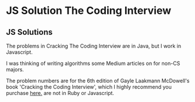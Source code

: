
# JS Solution The Coding Interview
## JS Solutions
The problems in Cracking The Coding Interview are in Java, but I work in Javascript.

I was thinking of writing algorithms some Medium articles on for non-CS majors. 

The problem numbers are for the 6th edition of Gayle Laakmann McDowell's book
'Cracking the Coding Interview', which I highly recommend you purchase [here.](https://www.amazon.com/Cracking-Coding-Interview-Programming-Questions/dp/0984782850) are not in Ruby or Javascript. 
